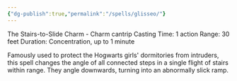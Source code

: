 ```yaml
---
{"dg-publish":true,"permalink":"/spells/glisseo/"}
---
```


The Stairs-to-Slide Charm - Charm cantrip 
Casting Time: 1 action 
Range: 30 feet 
Duration: Concentration, up to 1 minute 

Famously used to protect the Hogwarts girls' dormitories from intruders, this spell changes the angle of all connected steps in a single flight of stairs within range. They angle downwards, turning into an abnormally slick ramp.